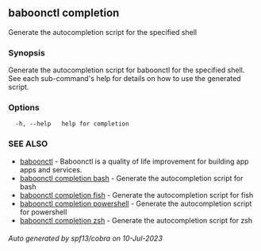 ## baboonctl completion

Generate the autocompletion script for the specified shell

### Synopsis

Generate the autocompletion script for baboonctl for the specified shell.
See each sub-command's help for details on how to use the generated script.


### Options

```
  -h, --help   help for completion
```

### SEE ALSO

* [baboonctl](../../README.md/baboonctl.md)	 - Baboonctl is a quality of life improvement for building app apps and services.
* [baboonctl completion bash](baboonctl_completion_bash.md)	 - Generate the autocompletion script for bash
* [baboonctl completion fish](baboonctl_completion_fish.md)	 - Generate the autocompletion script for fish
* [baboonctl completion powershell](baboonctl_completion_powershell.md)	 - Generate the autocompletion script for powershell
* [baboonctl completion zsh](baboonctl_completion_zsh.md)	 - Generate the autocompletion script for zsh

###### Auto generated by spf13/cobra on 10-Jul-2023
